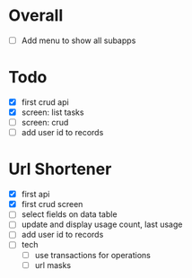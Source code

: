 # Overall 

- [ ] Add menu to show all subapps

# Todo

- [x] first crud api
- [x] screen: list tasks
- [ ] screen: crud
- [ ] add user id to records

# Url Shortener

- [x] first api
- [x] first crud screen
- [ ] select fields on data table
- [ ] update and display usage count, last usage
- [ ] add user id to records
- [ ] tech
    - [ ] use transactions for operations
    - [ ] url masks